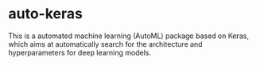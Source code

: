 # auto-keras
This is a automated machine learning (AutoML) package based on Keras, which aims at automatically search for the architecture and hyperparameters for deep learning models.
